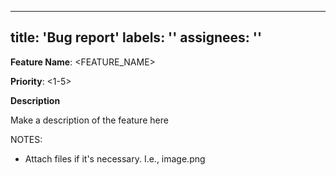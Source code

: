 
---
title: 'Bug report'
labels: ''
assignees: ''
---

**Feature Name**: <FEATURE_NAME>

**Priority**: <1-5>

**Description**

Make a description of the feature here

NOTES:
- Attach files if it's necessary. I.e., image.png
